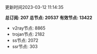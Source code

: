 更新时间2023-03-12 11:14:35

**总订阅: 207**
**总节点: 20537**
**有效节点: 13422**
- v2ray节点: 8865
- trojan节点: 2182
- ss节点: 2072
- ssr节点: 303
